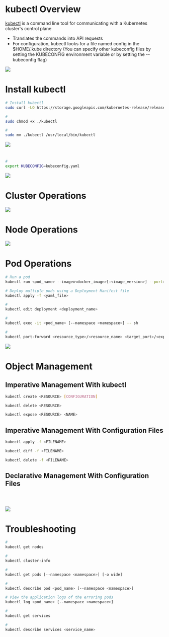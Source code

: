 # kubectl Overview

[kubectl](https://kubernetes.io/docs/reference/kubectl/#:~:text=a%20command%20line,the%20Kubernetes%20API) is a command line tool for communicating with a Kubernetes cluster's control plane

* Translates the commands into API requests
* For configuration, kubectl looks for a file named config in the $HOME/.kube directory (You can specify other kubeconfig files by setting the KUBECONFIG environment variable or by setting the --kubeconfig flag)

![](https://github.com/JonmarCorpuz/SecondBrain/blob/main/Assets/Whitespace.png)

# Install kubectl

```Bash
# Install kubectl
sudo curl -LO https://storage.googleapis.com/kubernetes-release/release/$(curl -s https://storage.googleapis.com/kubernetes-release/release/stable.txt)/bin/linux/amd64/kubectl

#
sudo chmod +x ./kubectl

#
sudo mv ./kubectl /usr/local/bin/kubectl
```

![](https://github.com/JonmarCorpuz/SecondBrain/blob/main/Assets/Whitespace.png)

# 

```Bash
# 
export KUBECONFIG=kubeconfig.yaml
```

![](https://github.com/JonmarCorpuz/SecondBrain/blob/main/Assets/Whitespace.png)

# Cluster Operations

![](https://github.com/JonmarCorpuz/SecondBrain/blob/main/Assets/Whitespace.png)

# Node Operations

![](https://github.com/JonmarCorpuz/SecondBrain/blob/main/Assets/Whitespace.png)

# Pod Operations

```Bash
# Run a pod
kubectl run <pod_name> --image=<docker_image>[:<image_version>] --port=<port_number>

# Deploy multiple pods using a Deployment Manifest file
kubectl apply -f <yaml_file>
```

```Bash
#
kubectl edit deployment <deployment_name>
```

```Bash
#
kubectl exec -it <pod_name> [--namespace <namespace>] -- sh

# 
kubectl port-forward <resource_type>/<resource_name> <target_port>/<exposed_port>
```

![](https://github.com/JonmarCorpuz/SecondBrain/blob/main/Assets/Whitespace.png)

# Object Management

## Imperative Management With kubectl

```Bash
kubectl create <RESOURCE> [CONFIGURATION]
```

```Bash
kubectl delete <RESOURCE>
```

```Bash
kubectl expose <RESOURCE> <NAME>
```

## Imperative Management With Configuration Files

```Bash
kubectl apply -f <FILENAME>
```

```Bash
kubectl diff -f <FILENAME>
```

```Bash
kubectl delete -f <FILENAME>
```

## Declarative Management With Configuration Files

```Bash

```

```Bash

```

```Bash

```

![](https://github.com/JonmarCorpuz/SecondBrain/blob/main/Assets/Whitespace.png)

# Troubleshooting

```Bash
#
kubectl get nodes

#
kubectl cluster-info

#
kubectl get pods [--namespace <namespace>] [-o wide]

# 
kubectl describe pod <pod_name> [--namespace <namespace>]

# View the application logs of the erroring pods
kubectl log <pod_name> [--namespace <namespace>]

#
kubectl get services

#
kubectl describe services <service_name>
```

